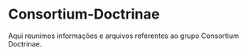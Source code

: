 # Consortium-Doctrinae
Aqui reunimos informações e arquivos referentes ao grupo Consortium Doctrinae.
